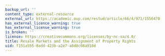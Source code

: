 ```yaml
---
backup_url: ''
content_type: external-resource
external_url: https://academic.oup.com/restud/article/66/4/971/1556470
has_external_licence_warning: true
has_external_license_warning: true
is_broken: ''
license: https://creativecommons.org/licenses/by-nc-sa/4.0/
title: Resale Markets and the Assignment of Property Rights
uid: f151a555-8add-423b-a2e7-a8d8c08a918d
---
```

